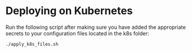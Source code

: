 # Deploying on Kubernetes

Run the following script after making sure you have added the appropriate secrets to your configuration files located in the k8s folder:

```bash
./apply_k8s_files.sh
```
